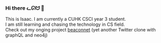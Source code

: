 ### Hi there ᓚᘏᗢ 👋

This is Isaac. I am currently a CUHK CSCI year 3 student.\
I am still learning and chasing the technology in CS field.\
Check out my onging project [beaconnet](https://github.com/CUHK-CIBAY/beaconnect) (yet another Twitter clone with graphQL and neo4j)
